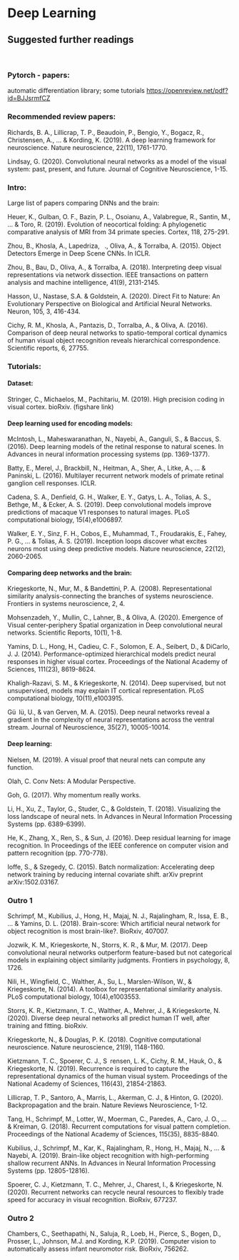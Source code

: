 # Deep Learning
## Suggested further readings
&nbsp;

### Pytorch - papers: 
automatic differentiation library; some tutorials https://openreview.net/pdf?id=BJJsrmfCZ

### Recommended review papers:

Richards, B. A., Lillicrap, T. P., Beaudoin, P., Bengio, Y., Bogacz, R., Christensen, A., ... & Kording, K. (2019). A deep learning framework for neuroscience. Nature neuroscience, 22(11), 1761-1770.

Lindsay, G. (2020). Convolutional neural networks as a model of the visual system: past, present, and future. Journal of Cognitive Neuroscience, 1-15.

### Intro:

Large list of papers comparing DNNs and the brain:

Heuer, K., Gulban, O. F., Bazin, P. L., Osoianu, A., Valabregue, R., Santin, M., ... & Toro, R. (2019). Evolution of neocortical folding: A phylogenetic comparative analysis of MRI from 34 primate species. Cortex, 118, 275-291.

Zhou, B., Khosla, A., Lapedriza,  ., Oliva, A., & Torralba, A. (2015). Object Detectors Emerge in Deep Scene CNNs. In ICLR.

Zhou, B., Bau, D., Oliva, A., & Torralba, A. (2018). Interpreting deep visual representations via network dissection. IEEE transactions on pattern analysis and machine intelligence, 41(9), 2131-2145.

Hasson, U., Nastase, S.A. & Goldstein, A. (2020). Direct Fit to Nature: An Evolutionary Perspective on Biological and Artificial Neural Networks. Neuron, 105, 3, 416-434.

Cichy, R. M., Khosla, A., Pantazis, D., Torralba, A., & Oliva, A. (2016). Comparison of deep neural networks to spatio-temporal cortical dynamics of human visual object recognition reveals hierarchical correspondence. Scientific reports, 6, 27755.

### Tutorials:

#### Dataset: 
Stringer, C., Michaelos, M., Pachitariu, M. (2019). High precision coding in visual cortex. bioRxiv. (figshare link)

#### Deep learning used for encoding models:
McIntosh, L., Maheswaranathan, N., Nayebi, A., Ganguli, S., & Baccus, S. (2016). Deep learning models of the retinal response to natural scenes. In Advances in neural information processing systems (pp. 1369-1377).

Batty, E., Merel, J., Brackbill, N., Heitman, A., Sher, A., Litke, A., ... & Paninski, L. (2016). Multilayer recurrent network models of primate retinal ganglion cell responses. ICLR.

Cadena, S. A., Denfield, G. H., Walker, E. Y., Gatys, L. A., Tolias, A. S., Bethge, M., & Ecker, A. S. (2019). Deep convolutional models improve predictions of macaque V1 responses to natural images. PLoS computational biology, 15(4),e1006897.

Walker, E. Y., Sinz, F. H., Cobos, E., Muhammad, T., Froudarakis, E., Fahey, P. G., ... & Tolias, A. S. (2019). Inception loops discover what excites neurons most using deep predictive models. Nature neuroscience, 22(12), 2060-2065. 

#### Comparing deep networks and the brain:

Kriegeskorte, N., Mur, M., & Bandettini, P. A. (2008). Representational similarity analysis-connecting the branches of systems neuroscience. Frontiers in systems neuroscience, 2, 4.

Mohsenzadeh, Y., Mullin, C., Lahner, B., & Oliva, A. (2020). Emergence of Visual center-periphery Spatial organization in Deep convolutional neural networks. Scientific Reports, 10(1), 1-8.

Yamins, D. L., Hong, H., Cadieu, C. F., Solomon, E. A., Seibert, D., & DiCarlo, J. J. (2014). Performance-optimized hierarchical models predict neural responses in higher visual cortex. Proceedings of the National Academy of Sciences, 111(23), 8619-8624.

Khaligh-Razavi, S. M., & Kriegeskorte, N. (2014). Deep supervised, but not unsupervised, models may explain IT cortical representation. PLoS computational biology, 10(11),e1003915.

Gü lü, U., & van Gerven, M. A. (2015). Deep neural networks reveal a gradient in the complexity of neural
representations across the ventral stream. Journal of Neuroscience, 35(27), 10005-10014.

#### Deep learning:

Nielsen, M. (2019). A visual proof that neural nets can compute any function.

Olah, C. Conv Nets: A Modular Perspective.

Goh, G. (2017). Why momentum really works.

Li, H., Xu, Z., Taylor, G., Studer, C., & Goldstein, T. (2018). Visualizing the loss landscape of neural nets. In Advances in Neural Information Processing Systems (pp. 6389-6399).

He, K., Zhang, X., Ren, S., & Sun, J. (2016). Deep residual learning for image recognition. In Proceedings of the IEEE conference on computer vision and pattern recognition (pp. 770-778).

Ioffe, S., & Szegedy, C. (2015). Batch normalization: Accelerating deep network training by reducing internal covariate shift. arXiv preprint arXiv:1502.03167.

### Outro 1

Schrimpf, M., Kubilius, J., Hong, H., Majaj, N. J., Rajalingham, R., Issa, E. B., ... & Yamins, D. L. (2018). Brain-score: Which artificial neural network for object recognition is most brain-like?. BioRxiv, 407007.

Jozwik, K. M., Kriegeskorte, N., Storrs, K. R., & Mur, M. (2017). Deep convolutional neural networks outperform feature-based but not categorical models in explaining object similarity judgments. Frontiers in psychology, 8, 1726.

Nili, H., Wingfield, C., Walther, A., Su, L., Marslen-Wilson, W., & Kriegeskorte, N. (2014). A toolbox for representational similarity analysis. PLoS computational biology, 10(4),e1003553.

Storrs, K. R., Kietzmann, T. C., Walther, A., Mehrer, J., & Kriegeskorte, N. (2020). Diverse deep neural networks all predict human IT well, after training and fitting. bioRxiv.

Kriegeskorte, N., & Douglas, P. K. (2018). Cognitive computational neuroscience. Nature neuroscience, 21(9), 1148-1160.

Kietzmann, T. C., Spoerer, C. J., S rensen, L. K., Cichy, R. M., Hauk, O., & Kriegeskorte, N. (2019). Recurrence is required to capture the representational dynamics of the human visual system. Proceedings of the National Academy of Sciences, 116(43), 21854-21863.

Lillicrap, T. P., Santoro, A., Marris, L., Akerman, C. J., & Hinton, G. (2020). Backpropagation and the brain. Nature Reviews Neuroscience, 1-12.

Tang, H., Schrimpf, M., Lotter, W., Moerman, C., Paredes, A., Caro, J. O., ... & Kreiman, G. (2018). Recurrent computations for visual pattern completion. Proceedings of the National Academy of Sciences, 115(35), 8835-8840.

Kubilius, J., Schrimpf, M., Kar, K., Rajalingham, R., Hong, H., Majaj, N., ... & Nayebi, A. (2019). Brain-like object recognition with high-performing shallow recurrent ANNs. In Advances in Neural Information Processing Systems (pp. 12805-12816).

Spoerer, C. J., Kietzmann, T. C., Mehrer, J., Charest, I., & Kriegeskorte, N. (2020). Recurrent networks can recycle neural resources to flexibly trade speed for accuracy in visual recognition. BioRxiv, 677237.

### Outro 2

Chambers, C., Seethapathi, N., Saluja, R., Loeb, H., Pierce, S., Bogen, D., Prosser, L., Johnson, M.J. and Kording, K.P. (2019). Computer vision to automatically assess infant neuromotor risk. BioRxiv, 756262.

&nbsp;
